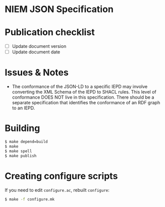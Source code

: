 
# NIEM JSON Specification

# Publication checklist

- [ ] Update document version
- [ ] Update document date

# Issues & Notes

- The conformance of the JSON-LD to a specific IEPD may involve converting the
  XML Schema of the IEPD to SHACL rules. This level of conformance DOES NOT live
  in this specification. There should be a separate specification that
  identifies the conformance of an RDF graph to an IEPD. 

# Building ##

```bash
$ make depend=build
$ make
$ make spell
$ make publish
```

# Creating configure scripts

If you need to edit `configure.ac`, rebuilt `configure`:

```bash
$ make -f configure.mk
 ```


